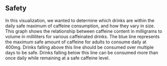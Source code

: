 ## Safety

In this visualization, we wanted to determine which drinks are within the daily safe maximum of caffeine consumption, and how they vary in size. This graph shows the relationship between caffeine content in milligrams to volume in milliliters for various caffeinated drinks. The blue line represents the maximum safe amount of caffeine for adults to consume daily at 400mg. Drinks falling above this line should be consumed over multiple days to be safe. Drinks falling below this line can be consumed more than once daily while remaining at a safe caffeine level. 